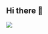 ## Hi there 👋

<!--
**danny-gca/danny-gca** is a ✨ _special_ ✨ repository because its `README.md` (this file) appears on your GitHub profile.

Here are some ideas to get you started:

- 🔭 I’m currently working on ...
- 🌱 I’m currently learning ...
- 👯 I’m looking to collaborate on ...
- 🤔 I’m looking for help with ...
- 💬 Ask me about ...
- 📫 How to reach me: ...
- 😄 Pronouns: ...
- ⚡ Fun fact: ...
-->

<p align="left"> <img src="https://github-readme-stats.vercel.app/api?username=danny-gca&theme=tokyonight&show_icons=true&hide_border=true&count_private=true&include_all_commits=true" /> </p>
